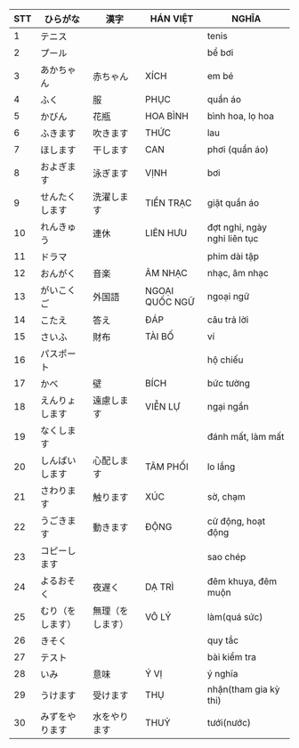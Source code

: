 |STT|ひらがな|漢字|HÁN VIỆT|NGHĨA
|---|----|---|---|---|
1|テニス|||tenis|
2|プール|||bể bơi|
3|あかちゃん|赤ちゃん|XÍCH|em bé|
4|ふく|服|PHỤC|quần áo|
5|かびん|花瓶|HOA BÌNH|bình hoa, lọ hoa|
6|ふきます|吹きます|THỨC|lau|
7|ほします|干します|CAN|phơi (quần áo)|
8|およぎます|泳ぎます|VỊNH|bơi|
9|せんたくします|洗濯します|TIỀN TRẠC|giặt quần áo|
10|れんきゅう|連休|LIÊN HƯU|đợt nghỉ, ngày nghỉ liên tục|
11|ドラマ|||phim dài tập|
12|おんがく|音楽|ÂM NHẠC|nhạc, âm nhạc|
13|がいこくご|外国語|NGOẠI QUỐC NGỮ|ngoại ngữ|
14|こたえ|答え|ĐÁP|câu trả lời|
15|さいふ|財布|TÀI BỐ|  ví|
16|パスポート|||hộ chiếu|
17|かべ|壁|BÍCH|bức tường|
18|えんりょします|遠慮します|VIỄN LỰ|ngại ngần|
19|なくします|||đánh mất, làm mất|
20|しんぱいします|心配します|TÂM PHỐI|lo lắng|
21|さわります|触ります|XÚC|sờ, chạm|
22|うごきます|動きます|ĐỘNG|cử động, hoạt động|
23|コピーします|||sao chép|
24|よるおそく|夜遅く|DẠ TRÌ|đêm khuya, đêm muộn|
25|むり（をします）|無理（をします）|VÔ LÝ|làm(quá sức)|
26|きそく|||quy tắc|
27|テスト|||bài kiểm tra|
28|いみ|意味|Ý VỊ|ý nghĩa|
29|うけます|受けます|THỤ|nhận(tham gia kỳ thi)|
30|みずをやります|水をやります|THUỶ|tưới(nước)|